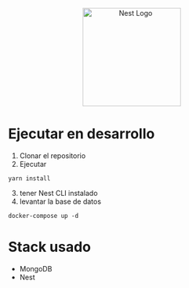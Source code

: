 <p align="center">
  <a href="http://nestjs.com/" target="blank"><img src="https://nestjs.com/img/logo-small.svg" width="200" alt="Nest Logo" /></a>
</p>

# Ejecutar en desarrollo

1. Clonar el repositorio
2. Ejecutar

```
yarn install
```

3. tener Nest CLI instalado
4. levantar la base de datos

```
docker-compose up -d
```

# Stack usado
* MongoDB
* Nest
